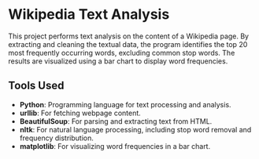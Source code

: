# Wikipedia Text Analysis


This project performs text analysis on the content of a Wikipedia page. By extracting and cleaning the textual data, the program identifies the top 20 most frequently occurring words, excluding common stop words. The results are visualized using a bar chart to display word frequencies.

## Tools Used
- **Python**: Programming language for text processing and analysis.
- **urllib**: For fetching webpage content.
- **BeautifulSoup**: For parsing and extracting text from HTML.
- **nltk**: For natural language processing, including stop word removal and frequency distribution.
- **matplotlib**: For visualizing word frequencies in a bar chart.

